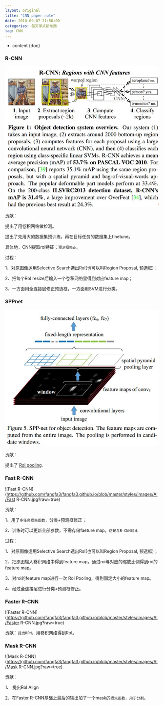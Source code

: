 ```yaml
---
layout: original
title: "CNN paper note"
date: 2018-09-07 21:50:00 
categories: 每天学点新东西
tag: CNN
---
```

* content 
{:toc}

### R-CNN

![R-CNN](https://github.com/fangfa3/fangfa3.github.io/blob/master/styles/images/AI/R-CNN.jpg?raw=true)

贡献：

提出了用卷积网络做检测。

提出了先用大的数据集预训练，再在目标任务的数据集上finetune。

具体地，CNN提取roi特征；`预测框修正`。


过程： 

1、对原图像运用Selective Search选出RoI(也可以叫Region Proposal, 预选框)；

2、把每个RoI resize后输入一个卷积网络里得到对应feature map；

3、一方面用全连接层修正预选框，一方面用SVM进行分类。

### SPPnet

![SPPnet](https://github.com/fangfa3/fangfa3.github.io/blob/master/styles/images/AI/SPPnet.jpg?raw=true)

贡献：

提出了 [RoI pooling](https://fangfa3.github.io/2018/09/06/RoIPooling-VS-RoIAlign/).


### Fast R-CNN

![Fast R-CNN](https://github.com/fangfa3/fangfa3.github.io/blob/master/styles/images/AI/Fast R-CNN.jpg?raw=true)

贡献：

1、用了`多任务损失函数`，分类+预测框修正；

2、训练时可以更新全部参数，不需存储faeture map。`这是与R-CNN对比`

过程：

1、对原图像运用Selective Search选出RoI(也可以叫Region Proposal, 预选框)；

2、把原图输入卷积网络中得到feature map。通过roi与对应的缩放比例得到roi的feature map。

3、对roi的feature map进行一次 RoI Pooling，得到固定大小的feature map。

4、经过全连接层进行分类+预测框修正。

### Faster R-CNN

![Faster R-CNN](https://github.com/fangfa3/fangfa3.github.io/blob/master/styles/images/AI/Faster R-CNN.jpg?raw=true)

贡献：`提出RPN`，用卷积网络得到RoI。


### Mask R-CNN
![Mask R-CNN](https://github.com/fangfa3/fangfa3.github.io/blob/master/styles/images/AI/Mask R-CNN.jpg?raw=true)

贡献：

1、 提出RoI Align

2、在Faster R-CNN基础上最后的输出加了一个mask的`损失函数`，`用于分割`。 